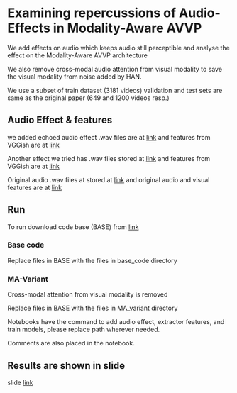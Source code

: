 # Examining repercussions of Audio-Effects in Modality-Aware AVVP
We add effects on audio which keeps audio still perceptible and analyse the effect on the Modality-Aware AVVP architecture

We also remove cross-modal audio attention from visual modality to save the visual modality from noise added by HAN.

We use a subset of train dataset (3181 videos) validation and test sets are same as the original paper (649 and 1200 videos resp.)

## Audio Effect & features
we added echoed audio effect .wav files are at [link](https://drive.google.com/drive/folders/1QdZk5WKu_9T3Ld3_zFqyXHwhKZqScnHU?usp=sharing) and features from VGGish are at [link](https://drive.google.com/drive/folders/12h6sHHtHLSq2jQHPUwKqHBykn0KEAFk6?usp=sharing)

Another effect we tried has .wav files stored at [link](https://drive.google.com/drive/folders/1-0U7UO1XopH9sPEiV9miu3sqsqWLwZAF?usp=sharing) and features from VGGish are at [link](https://drive.google.com/drive/folders/1J32nXv-VXK49myCz4cUagEXvfHTYaLsy?usp=sharing)

Original audio .wav files at stored at [link](https://drive.google.com/drive/folders/1-2wU9ZNNvG8KHvtPLRZGGJSbEq_IN-HX?usp=sharing) and original audio and visual features are at [link](https://drive.google.com/file/d/10CeaI1G9uIyz5dKnd7XTeH9-qOehC7CL/view)



## Run 
To run download code base (BASE) from [link](https://github.com/Yu-Wu/Modaily-Aware-Audio-Visual-Video-Parsing)

### Base code 
Replace files in BASE with the files in base_code directory

### MA-Variant
Cross-modal attention from visual modality is removed

Replace files in BASE with the files in MA_variant directory

Notebooks have the command to add audio effect, extractor features, and train models, please replace path wherever needed.

Comments are also placed in the notebook.

## Results are shown in slide
slide [link](https://docs.google.com/presentation/d/1kGu5utwpC9OzkTf1_3BagzvQ_nQC8j8rvd8GuME_C4o/edit?usp=sharing)
